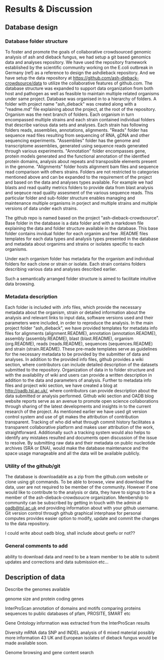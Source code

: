 # Results & Discussion

## Database design

### Database folder structure
To foster and promote the goals of collaborative crowdsourced genomic analysis of ash and dieback fungus, we had setup a git based genomics data and analyses repository.
We have used the repository framework established by the scientific community working on the E.coli outbreak in Germany (ref) as a reference to design the ashdieback repository.
And we have setup the data repository at https://github.com/ash-dieback-crowdsource/data to utilize the collaborative features of github.com.
The database structure was expanded to support data organization from both host and pathogen as well as feasible to maintain multiple related organisms under same project.
Database was organised in to a hierarchy of folders.
A folder with project name "ash_dieback" was created along with a "readme.md" file explaining about the project, at the root of the repository.
Organism was the next branch of folders. Each organism in turn encompassed multiple strains and each strain contained individual folders that describe various data sets and analyses.
Each strain has following folders reads, assemblies, annotations, alignments.
"Reads" folder has sequence read files resulting from sequencing of RNA, gDNA and other sequencing experiments.
"Assemblies" folder has the genome and transcriptome assemblies, generated using sequence reads generated through various experiments.
"Annotation" folder encompasses gene, protein models generated and the functional annotation of the identfied protein domains, analysis about repeats and transposible elements present in the genome.
"Alignments" folder hosts alignment bam files and sequence read comparison with others strains.
Folders are not restricted to categories mentioned above and can be expanded to the requirement of the project and based on the data and analyses types available.
For example we had  blasts and read quality metrics folders to provide data from blast analysis and seqeuce read quality assesment of the various sequence reads.
This particular folder and sub-folder structure enables managing and maintenance multiple organisms in porject and multiple strains and multiple versions of data under each strains.


The github repo is named based on the project "ash-dieback-crowdsource".
Base folder in the database is a data folder and with a markdown file explaining the data and folder structure available in the database.
This base folder contains invidual folder for each organim and few .README files templates for each data types and analysis types
presented in the database and metadata about organims and strains or isolates specific to each organisms.

Under each organism folder has metadata for the organism and individual folders for each clone or strain or isolate.
Each strain contains folders describing various data and analyses described earlier.

Such a semantically arranged folder structure is aimed to facilitate intuitive data browsing.


### Metadata description
Each folder is included with .info files, which provide the necessary metadata about the organism, strain or detailed information about the analysis and relevant links to input data, software versions used and their parameters were included, in order to reproduce the analysis.
In the main project folder "ash_dieback", we have provided templates for metadata info files for alignments (alignment.README), annotation (annotation.README), assembly (assembly.README), blast (blast.README), organism (org.README), reads (reads.README), sequences (sequences.README) and strain (strain.README).
These pre-made templates serve as guidelines for the necessary metadata to be provided by the submitter of data and analyses.
In addition to the provided info files, github provides a wiki section, where contributors can include detailed description of the datasets submitted to the repository.
Organization of data in to folder structure and with the availability of wiki and users can provide a written description in addition to the data and parameters of analysis.
Further to metadata info files and project wiki section, we have created a blog at http://oadb.tsl.ac.uk/, where contributors can provide description about the data submitted or analysis performed. Github wiki section and OADB blog website reports serve as an avenue to promote open science collaborations through sharing of the latest developments and insights in to the current research of the project.
As mentioned earlier we have used git version control system and use of git makes the attribution of contribution transparent.
Tracking of who did what through commit history facilitates a transparent collaborative platform and makes user attribution of the work, straightforward.
Additionally such a tracking system would also helps to identify any mistakes resulted and documents open discussion of the issue to resolve.
By submitting raw data and their metadata on public nucleotide archives (SRA or ENA), would make the database maintenance and the space usage manageable and all the data will be available publicly.


### Utility of the github/git
The database is downloadable as a zip from the github.com website or clone using git commands.
To be able to browse, view and download the data, user are not required to be member of the community.
However if one would like to contribute to the analysis or data, they have to signup to be a member of the ash-dieback-crowdsoucre organization.
Membership to community can be subscribed by getting in touch with the admin at oadb@tsl.ac.uk and providing information about with your github username.
Git version control through github graphical interphase for personal computes provides easier option to modify, update and commit the changes to the data repository.


I could write about oadb blog, shall include about geefu or not??


### General comments to add

ability to download data and need to be a team member to be able to submit updates and corrections and data submission etc...

## Description of data
Describe the genomes available

genome size and protein coding genes

InterProScan annotation of domains and motifs
comparing proteins sequences to public databases of pfam, PROSITE, SMART etc

Gene Ontology information was extracted from the InterProScan results


Diversity mRNA data
SNP and INDEL analysis of 6 mixed material possibly more information 43 UK and European isolates of dieback fungus would be made available soon.

Genome browsing and gene content search
